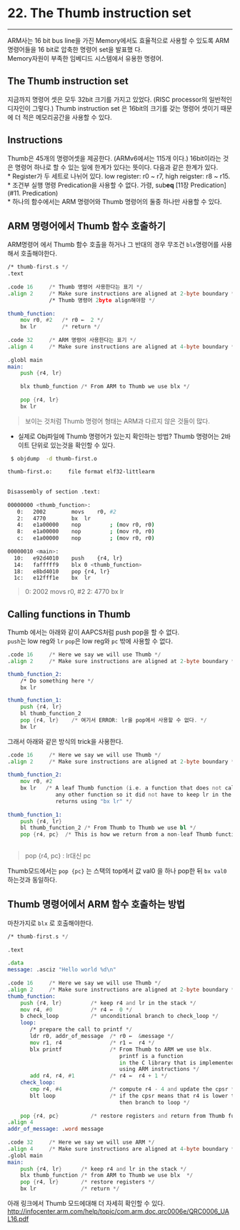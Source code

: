 
# 22. The Thumb instruction set  
----

ARM사는 16 bit bus line을 가진 Memory에서도 효율적으로 사용할 수 있도록 ARM 명령어들을 16 bit로 압축한 명령어 set을 발표했    다.  
Memory자원이 부족한 임베디드 시스템에서 유용한 명령어. 

## The Thumb instruction set

지금까지 명령어 셋은 모두 32bit 크기를 가지고 있었다. (RISC processor의 일반적인 디자인이 그렇다.) 
Thumb instruction set 은 16bit의 크기를 갖는 명령어 셋이기 때문에 더 적은 메모리공간을 사용할 수 있다.  

## Instructions

Thumb은 45개의 명령어셋을 제공한다. (ARMv6에서는 115개 이다.)  16bit이라는 것은 명령어 하나로 할 수 있는 일에 한계가 있다는 뜻이다. 다음과 같은 한계가 있다.   
	* Register가 두 세트로 나뉘어 있다. low register: r0 ~ r7, high reigster: r8 ~ r15.  
	* 조건부 실행 명령 Predication을 사용할 수 없다. 가령, sub**eq** [11장 Predication](#11. Predication)    
	* 하나의 함수에서는 ARM 명령어와 Thumb 명령어의 둘중 하나만 사용할 수 있다.  

## ARM 명령어에서 Thumb 함수 호출하기

ARM명령어 에서 Thumb 함수 호출을 하거나 그 반대의 경우 무조건 `blx`명령어를 사용해서 호출해야한다. 

```asm
/* thumb-first.s */
.text
 
.code 16     /* Thumb 명령어 사용한다는 표기 */
.align 2     /* Make sure instructions are aligned at 2-byte boundary */
             /* Thumb 명령어 2byte align해야함 */
 
thumb_function:
    mov r0, #2   /* r0 ←  2 */
    bx lr        /* return */
 
.code 32     /* ARM 명령어 사용한다는 표기 */
.align 4     /* Make sure instructions are aligned at 4-byte boundary */
 
.globl main
main:
    push {r4, lr}
 
    blx thumb_function /* From ARM to Thumb we use blx */
 
    pop {r4, lr}
    bx lr
```
> 보이는 것처럼 Thumb 명령어 형태는 ARM과 다르지 않은 것들이 많다.   



- 실제로 Obj파일에 Thumb 명령어가 있는지 확인하는 방법? 
Thumb 명령어는 2바이트 단위로 있는것을 확인할 수 있다.  

```bash
 $ objdump  -d thumb-first.o 
 
thumb-first.o:     file format elf32-littlearm
 
 
Disassembly of section .text:
 
00000000 <thumb_function>:
   0:	2002      	movs	r0, #2
   2:	4770      	bx	lr
   4:	e1a00000 	nop			; (mov r0, r0)
   8:	e1a00000 	nop			; (mov r0, r0)
   c:	e1a00000 	nop			; (mov r0, r0)
 
00000010 <main>:
  10:	e92d4010 	push	{r4, lr}
  14:	fafffff9 	blx	0 <thumb_function>
  18:	e8bd4010 	pop	{r4, lr}
  1c:	e12fff1e 	bx	lr
```
>  0:	2002      	movs	r0, #2
>  2:	4770      	bx	lr


## Calling functions in Thumb

Thumb 에서는 아래와 같이 AAPCS처럼 push pop을 할 수 없다.  
`push`는 low reg와 `lr` `pop`은 low reg와 `pc` 밖에 사용할 수 없다.  

```asm
.code 16     /* Here we say we will use Thumb */
.align 2     /* Make sure instructions are aligned at 2-byte boundary */

thumb_function_2:
    /* Do something here */
    bx lr

thumb_function_1:
    push {r4, lr}
    bl thumb_function_2
    pop {r4, lr}    /* 여기서 ERROR: lr을 pop에서 사용할 수 없다. */
    bx lr
```

그래서 아래와 같은 방식의 trick을 사용한다.  

```asm
.code 16     /* Here we say we will use Thumb */
.align 2     /* Make sure instructions are aligned at 2-byte boundary */
 
thumb_function_2:
    mov r0, #2
    bx lr   /* A leaf Thumb function (i.e. a function that does not call
               any other function so it did not have to keep lr in the stack)
               returns using "bx lr" */
 
thumb_function_1:
    push {r4, lr}
    bl thumb_function_2 /* From Thumb to Thumb we use bl */
    pop {r4, pc}  /* This is how we return from a non-leaf Thumb function */
 
```
> pop {r4, pc} : lr대신 pc  

Thumb모드에서는 `pop {pc}` 는 스택의 top에서 값 val0 을 하나 pop한 뒤 `bx val0` 하는것과  동일하다. 


## Thumb 명령어에서 ARM 함수 호출하는 방법 

마찬가지로 `blx` 로 호출해야한다.  


```asm
/* thumb-first.s */
 
.text
 
.data
message: .asciz "Hello world %d\n"
 
.code 16     /* Here we say we will use Thumb */
.align 2     /* Make sure instructions are aligned at 2-byte boundary */
thumb_function:
    push {r4, lr}         /* keep r4 and lr in the stack */
    mov r4, #0            /* r4 ←  0 */
    b check_loop          /* unconditional branch to check_loop */
    loop:        
       /* prepare the call to printf */
       ldr r0, addr_of_message  /* r0 ←  &message */
       mov r1, r4               /* r1 ←  r4 */
       blx printf               /* From Thumb to ARM we use blx.
                                   printf is a function
                                   in the C library that is implemented
                                   using ARM instructions */
       add r4, r4, #1           /* r4 ←  r4 + 1 */
    check_loop:
       cmp r4, #4               /* compute r4 - 4 and update the cpsr */
       blt loop                 /* if the cpsr means that r4 is lower than 4 
                                   then branch to loop */
 
    pop {r4, pc}          /* restore registers and return from Thumb function */
.align 4
addr_of_message: .word message
 
.code 32     /* Here we say we will use ARM */
.align 4     /* Make sure instructions are aligned at 4-byte boundary */
.globl main
main:  
    push {r4, lr}      /* keep r4 and lr in the stack */
    blx thumb_function /* from ARM to Thumb we use blx  */       
    pop {r4, lr}       /* restore registers */
    bx lr              /* return */
```

아래 링크에서 Thumb 모드에대해 더 자세히 확인할 수 있다.  
http://infocenter.arm.com/help/topic/com.arm.doc.qrc0006e/QRC0006_UAL16.pdf



